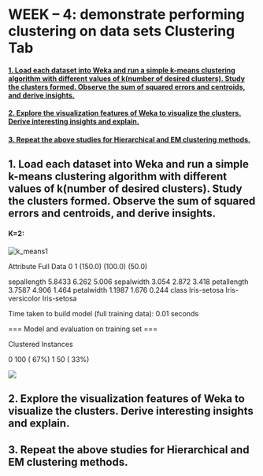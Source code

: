 # WEEK – 4: demonstrate performing clustering on data sets Clustering Tab


#### [1. Load each dataset into Weka and run a simple k-means clustering algorithm with different values of k(number of desired clusters). Study the clusters formed. Observe the sum of squared errors and centroids, and derive insights.](#section-1)

#### [2. Explore the visualization features of Weka to visualize the clusters. Derive interesting insights and explain.](#section-2)

#### [3. Repeat the above studies for Hierarchical and EM clustering methods.](#section-3)


## 1. Load each dataset into Weka and run a simple k-means clustering algorithm with different values of k(number of desired clusters). Study the clusters formed. Observe the sum of squared errors and centroids, and derive insights.<a name="section-1"></a>

#### K=2:
![k_means1](https://github.com/00Pratik-Biswas00/College_Sixth_Semester_Labs/assets/114896796/28e5239a-ff29-4356-bb21-bb80543ac4dc)

Attribute                Full Data               0               1
                           (150.0)         (100.0)          (50.0)

sepallength                 5.8433           6.262           5.006
sepalwidth                   3.054           2.872           3.418
petallength                 3.7587           4.906           1.464
petalwidth                  1.1987           1.676           0.244
class                  Iris-setosa Iris-versicolor     Iris-setosa




Time taken to build model (full training data): 0.01 seconds

=== Model and evaluation on training set ===

Clustered Instances

0      100 ( 67%)
1       50 ( 33%)


<img src="C:\Users\HP\Pictures\Screenshots\k_means1.png" >


## 2. Explore the visualization features of Weka to visualize the clusters. Derive interesting insights and explain.<a name="section-2"></a>



## 3. Repeat the above studies for Hierarchical and EM clustering methods.<a name="section-3"></a>


